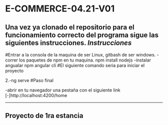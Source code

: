 # E-COMMERCE-04.21-V01
Una vez ya clonado el repositorio para el funcionamiento correcto del programa 
sigue las siguientes instrucciones.
                              *Instrucciones*
--------------------------------------------------------------------------

#Entrar a la consola de la maquina de ser Linux, gitbash de ser windows.
  -correr los paquetes de npm en tu maquina.
      npm install nodejs
  -instalar angualar
      npm angular cli
#El siguiente comando seria para iniciar el proyecto

2.-ng serve
#Paso final

  -abrir en tu navegador una pestaña con el siguiente link
      [-]http://localhost:4200/home
      
-----------------------------------------------------------------------------
Proyecto de 1ra estancia
-----------------------------------------------------------------------------

